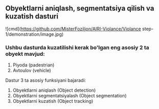 ## Obyektlarni aniqlash, segmentatsiya qilish va kuzatish dasturi

![cmd](https://github.com/MisterFoziljon/AIRI-Violance/Violance step-1/demonstration/image.jpg)

### Ushbu dasturda kuzatilishi kerak bo'lgan eng asosiy 2 ta obyekt mavjud:
1. Piyoda (padestrian)
2. Avtoulov (vehicle)

Dastur 3 ta asosiy funksiyani bajaradi:
1. Obyektlarni aniqlash (Object detection)
2. Obyektlarni segmentatsiyalash (Object segmentation)
3. Obyektlarni kuzatish (Object tracking)


